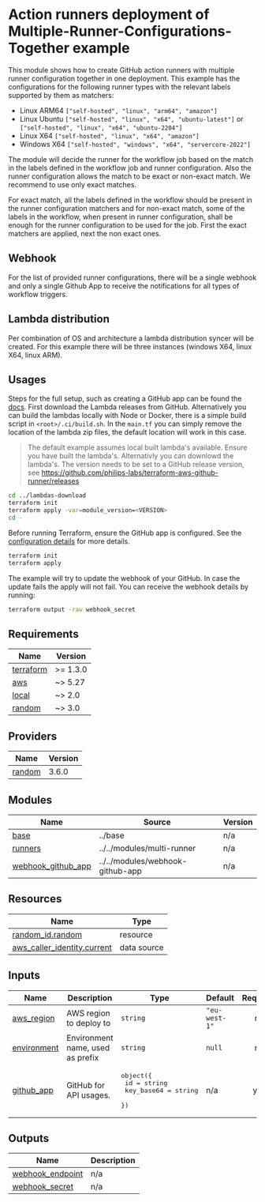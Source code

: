 # Action runners deployment of Multiple-Runner-Configurations-Together example

This module shows how to create GitHub action runners with multiple runner configuration together in one deployment. This example has the configurations for the following runner types with the relevant labels supported by them as matchers:

- Linux ARM64 `["self-hosted", "linux", "arm64", "amazon"]`
- Linux Ubuntu `["self-hosted", "linux", "x64", "ubuntu-latest"]` or `["self-hosted", "linux", "x64", "ubuntu-2204"]`
- Linux X64 `["self-hosted", "linux", "x64", "amazon"]`
- Windows X64 `["self-hosted", "windows", "x64", "servercore-2022"]`

The module will decide the runner for the workflow job based on the match in the labels defined in the workflow job and runner configuration. Also the runner configuration allows the match to be exact or non-exact match. We recommend to use only exact matches.

For exact match, all the labels defined in the workflow should be present in the runner configuration matchers and for non-exact match, some of the labels in the workflow, when present in runner configuration, shall be enough for the runner configuration to be used for the job. First the exact matchers are applied, next the non exact ones.

## Webhook

For the list of provided runner configurations, there will be a single webhook and only a single Github App to receive the notifications for all types of workflow triggers.

## Lambda distribution

Per combination of OS and architecture a lambda distribution syncer will be created. For this example there will be three instances (windows X64, linux X64, linux ARM).

## Usages

Steps for the full setup, such as creating a GitHub app can be found the [docs](https://philips-labs.github.io/terraform-aws-github-runner/). First download the Lambda releases from GitHub. Alternatively you can build the lambdas locally with Node or Docker, there is a simple build script in `<root>/.ci/build.sh`. In the `main.tf` you can simply remove the location of the lambda zip files, the default location will work in this case.

> The default example assumes local built lambda's available. Ensure you have built the lambda's. Alternativly you can downlowd the lambda's. The version needs to be set to a GitHub release version, see https://github.com/philips-labs/terraform-aws-github-runner/releases

```bash
cd ../lambdas-download
terraform init
terraform apply -var=module_version=<VERSION>
cd -
```


Before running Terraform, ensure the GitHub app is configured. See the [configuration details](https://philips-labs.github.io/terraform-aws-github-runner/configuration/) for more details.

```bash
terraform init
terraform apply
```

The example will try to update the webhook of your GitHub. In case the update fails the apply will not fail. You can receive the webhook details by running:

```bash
terraform output -raw webhook_secret
```

<!-- BEGIN_TF_DOCS -->
## Requirements

| Name | Version |
|------|---------|
| <a name="requirement_terraform"></a> [terraform](#requirement\_terraform) | >= 1.3.0 |
| <a name="requirement_aws"></a> [aws](#requirement\_aws) | ~> 5.27 |
| <a name="requirement_local"></a> [local](#requirement\_local) | ~> 2.0 |
| <a name="requirement_random"></a> [random](#requirement\_random) | ~> 3.0 |

## Providers

| Name | Version |
|------|---------|
| <a name="provider_random"></a> [random](#provider\_random) | 3.6.0 |

## Modules

| Name | Source | Version |
|------|--------|---------|
| <a name="module_base"></a> [base](#module\_base) | ../base | n/a |
| <a name="module_runners"></a> [runners](#module\_runners) | ../../modules/multi-runner | n/a |
| <a name="module_webhook_github_app"></a> [webhook\_github\_app](#module\_webhook\_github\_app) | ../../modules/webhook-github-app | n/a |

## Resources

| Name | Type |
|------|------|
| [random_id.random](https://registry.terraform.io/providers/hashicorp/random/latest/docs/resources/id) | resource |
| [aws_caller_identity.current](https://registry.terraform.io/providers/hashicorp/aws/latest/docs/data-sources/caller_identity) | data source |

## Inputs

| Name | Description | Type | Default | Required |
|------|-------------|------|---------|:--------:|
| <a name="input_aws_region"></a> [aws\_region](#input\_aws\_region) | AWS region to deploy to | `string` | `"eu-west-1"` | no |
| <a name="input_environment"></a> [environment](#input\_environment) | Environment name, used as prefix | `string` | `null` | no |
| <a name="input_github_app"></a> [github\_app](#input\_github\_app) | GitHub for API usages. | <pre>object({<br>    id         = string<br>    key_base64 = string<br>  })</pre> | n/a | yes |

## Outputs

| Name | Description |
|------|-------------|
| <a name="output_webhook_endpoint"></a> [webhook\_endpoint](#output\_webhook\_endpoint) | n/a |
| <a name="output_webhook_secret"></a> [webhook\_secret](#output\_webhook\_secret) | n/a |
<!-- END_TF_DOCS -->
